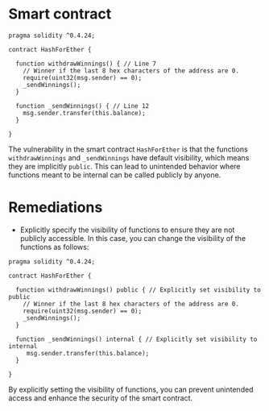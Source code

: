 # Smart contract

```solidity
pragma solidity ^0.4.24;

contract HashForEther {

  function withdrawWinnings() { // Line 7
    // Winner if the last 8 hex characters of the address are 0. 
    require(uint32(msg.sender) == 0);
    _sendWinnings();
  }
  
  function _sendWinnings() { // Line 12
    msg.sender.transfer(this.balance);
  }
     
}
```

The vulnerability in the smart contract `HashForEther` is that the functions `withdrawWinnings` and `_sendWinnings` have default visibility, which means they are implicitly `public`. This can lead to unintended behavior where functions meant to be internal can be called publicly by anyone.

# Remediations

- Explicitly specify the visibility of functions to ensure they are not publicly accessible. In this case, you can change the visibility of the functions as follows:

```solidity
pragma solidity ^0.4.24;

contract HashForEther {
  
  function withdrawWinnings() public { // Explicitly set visibility to public
    // Winner if the last 8 hex characters of the address are 0.
    require(uint32(msg.sender) == 0);
    _sendWinnings();
  }
  
  function _sendWinnings() internal { // Explicitly set visibility to internal
     msg.sender.transfer(this.balance);
  }

}
```

By explicitly setting the visibility of functions, you can prevent unintended access and enhance the security of the smart contract.